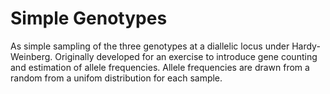 # Simple Genotypes

As simple sampling of the three genotypes at a diallelic locus under Hardy-Weinberg. Originally developed for an exercise to introduce gene counting and estimation of allele frequencies. Allele frequencies are drawn from a random from a unifom distribution for each sample.